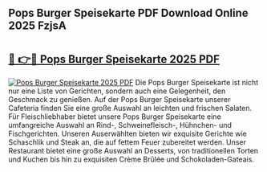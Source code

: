 ## Pops Burger Speisekarte PDF Download Online 2025 FzjsA

# <h2><a href="http://gccb9a.nevu.top/?p=Pops+Burger+Speisekarte">🔗 👉🔴 Pops Burger Speisekarte 2025 PDF</a></h2>

[![Pops Burger Speisekarte 2025 PDF](https://i.imgur.com/dBaPXMq.png)](http://gccb9a.nevu.top/?p=Pops+Burger+Speisekarte)
Die Pops Burger Speisekarte ist nicht nur eine Liste von Gerichten, sondern auch eine Gelegenheit, den Geschmack zu genießen. Auf der Pops Burger Speisekarte unserer Cafeteria finden Sie eine große Auswahl an leichten und frischen Salaten. Für Fleischliebhaber bietet unsere Pops Burger Speisekarte eine umfangreiche Auswahl an Rind-, Schweinefleisch-, Hühnchen- und Fischgerichten. Unseren Auserwählten bieten wir exquisite Gerichte wie Schaschlik und Steak an, die auf fettem Feuer zubereitet werden. Unser Restaurant bietet eine große Auswahl an Desserts, von traditionellen Torten und Kuchen bis hin zu exquisiten Crème Brûlée und Schokoladen-Gateais.
